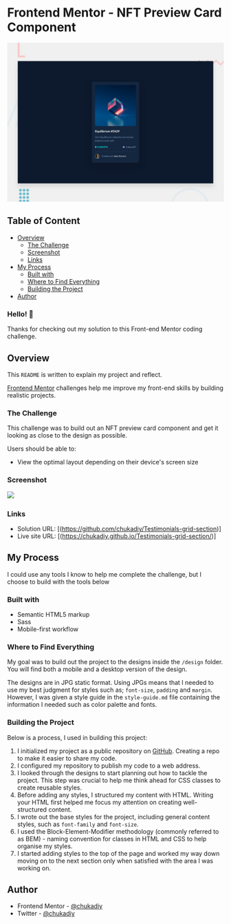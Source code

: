 # Frontend Mentor - NFT Preview Card Component

![Design preview for the Testimonials grid section coding challenge](./design/desktop-preview.jpg)

## Table of Content

- [Overview](#overview)
  - [The Challenge](#the-challenge)
  - [Screenshot](#screenshot)
  - [Links](#links)
- [My Process](#my-process)
  - [Built with](#built-with)
  - [Where to Find Everything](#where-to-find-everything)
  - [Building the Project](#building-the-project)
- [Author](#author)


### Hello! 👋

Thanks for checking out my solution to this Front-end Mentor coding challenge.

## Overview

This `README` is written to explain my project and reflect.

[Frontend Mentor](https://www.frontendmentor.io) challenges help me improve my front-end skills by building realistic projects.

### The Challenge

This challenge was to build out an NFT preview card component and get it looking as close to the design as possible.

Users should be able to:

- View the optimal layout depending on their device's screen size

### Screenshot

![](./screenshots/Screenshot.png)


### Links

- Solution URL: [(https://github.com/chukadiy/Testimonials-grid-section)]
- Live site URL: [(https://chukadiy.github.io/Testimonials-grid-section/)]

## My Process

I could use any tools I know to help me complete the challenge, but I choose to build with the tools below

### Built with

- Semantic HTML5 markup
- Sass
- Mobile-first workflow


### Where to Find Everything

My goal was to build out the project to the designs inside the `/design` folder. You will find both a mobile and a desktop version of the design. 

The designs are in JPG static format. Using JPGs means that I needed to use my best judgment for styles such as; `font-size`, `padding` and `margin`. However, I was given a style guide in the `style-guide.md` file containing the information I needed such as color palette and fonts.

### Building the Project

Below is a process, I used in building this project:

1. I initialized my project as a public repository on [GitHub](https://github.com/). Creating a repo to make it easier to share my code.
2. I configured my repository to publish my code to a web address.
3. I looked through the designs to start planning out how to tackle the project. This step was crucial to help me think ahead for CSS classes to create reusable styles.
4. Before adding any styles, I structured my content with HTML. Writing your HTML first helped me focus my attention on creating well-structured content.
5. I wrote out the base styles for the project, including general content styles, such as `font-family` and `font-size`.
6. I used the Block-Element-Modifier methodology (commonly referred to as BEM) - naming convention for classes in HTML and CSS to help organise my styles.
7. I started adding styles to the top of the page and worked my way down moving on to the next section only when satisfied with the area I was working on.


## Author

- Frontend Mentor - [@chukadiy](https://www.frontendmentor.io/profile/chukadiy)
- Twitter - [@chukadiy](https://www.twitter.com/chukadiy)
